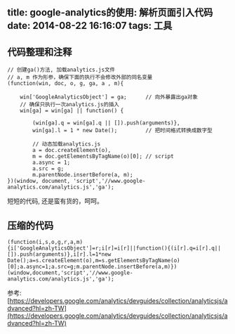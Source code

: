 title: google-analytics的使用: 解析页面引入代码
date: 2014-08-22 16:16:07
tags: 工具
---
## 代码整理和注释
    // 创建ga()方法, 加载analytics.js文件
    // a, m 作为形参，确保下面的执行不会修改外部的同名变量
    (function(win, doc, o, g, ga, a , m){
        
        win['GoogleAnalyticsObject'] = ga;      // 向外暴露出ga对象
        // 确保只执行一次analytics.js的插入
        win[ga] = win[ga] || function() {

            (win[ga].q = win[ga].q || []).push(arguments)},
            win[ga].l = 1 * new Date();         // 把时间格式转换成数字型
            
            // 动态加载analytics.js
            a = doc.createElement(o),
            m = doc.getElementsByTagName(o)[0]; // script
            a.async = 1;
            a.src = g;
            m.parentNode.insertBefore(a, m);
    })(window, document, 'script','//www.google-analytics.com/analytics.js','ga');

短短的代码, 还是蛮有货的，呵呵。   
## 压缩的代码

    (function(i,s,o,g,r,a,m){i['GoogleAnalyticsObject']=r;i[r]=i[r]||function(){(i[r].q=i[r].q||[]).push(arguments)},i[r].l=1*new Date();a=s.createElement(o),m=s.getElementsByTagName(o)[0];a.async=1;a.src=g;m.parentNode.insertBefore(a,m)})(window,document,'script','//www.google-analytics.com/analytics.js','ga');

参考: [https://developers.google.com/analytics/devguides/collection/analyticsjs/advanced?hl=zh-TW](https://developers.google.com/analytics/devguides/collection/analyticsjs/advanced?hl=zh-TW)